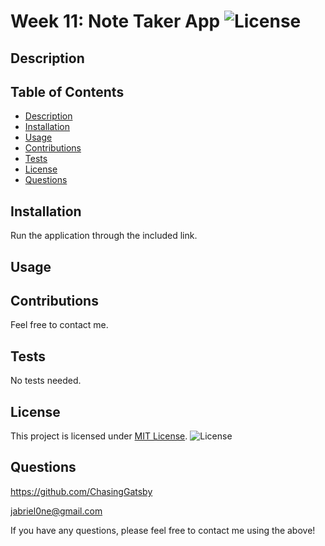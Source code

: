 # Week 11: Note Taker App ![License](https://img.shields.io/badge/License-MIT-yellow.svg)
  ## Description
  

  ## Table of Contents
  - [Description](#description)
  - [Installation](#installation)
  - [Usage](#usage)
  - [Contributions](#contributions)
  - [Tests](#tests)
  - [License](#license)
  - [Questions](#questions)

  ## Installation
  Run the application through the included link.

  ## Usage
  

  ## Contributions
  Feel free to contact me.

  ## Tests
  No tests needed.

  ## License

This project is licensed under [MIT License](https://opensource.org/licenses/MIT). ![License](https://img.shields.io/badge/License-MIT-yellow.svg)

  ## Questions
  https://github.com/ChasingGatsby

  jabriel0ne@gmail.com

  If you have any questions, please feel free to contact me using the above!
